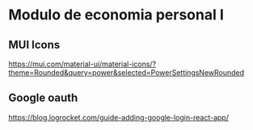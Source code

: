 # Modulo de economia personal I

## MUI Icons
https://mui.com/material-ui/material-icons/?theme=Rounded&query=power&selected=PowerSettingsNewRounded

## Google oauth
https://blog.logrocket.com/guide-adding-google-login-react-app/